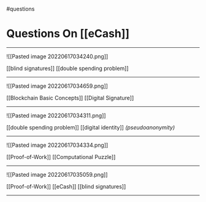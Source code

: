 #questions
# Questions On [[eCash]]
___
![[Pasted image 20220617034240.png]]

[[blind signatures]]
[[double spending problem]]

___
![[Pasted image 20220617034659.png]]

[[Blockchain Basic Concepts]]
[[Digital Signature]]

___
![[Pasted image 20220617034311.png]]

[[double spending problem]]
[[digital identity]] *(pseudoanonymity)*

___
![[Pasted image 20220617034334.png]]

[[Proof-of-Work]]
[[Computational Puzzle]]

___
![[Pasted image 20220617035059.png]]

[[Proof-of-Work]]
[[eCash]]
[[blind signatures]]

___
